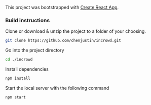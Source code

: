 This project was bootstrapped with [Create React App](https://github.com/facebookincubator/create-react-app).

### Build instructions
Clone or download & unzip the project to a folder of your choosing.
```bash
git clone https://github.com/chenjustin/incrowd.git
```

Go into the project directory
```bash
cd ./incrowd
```

Install dependencies
```bash
npm install
```

Start the local server with the following command
```bash
npm start
```
